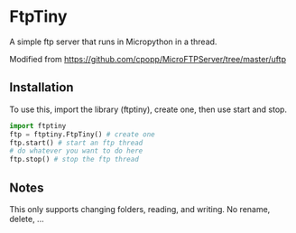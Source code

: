 # FtpTiny
A simple ftp server that runs in Micropython in a thread. 

Modified from https://github.com/cpopp/MicroFTPServer/tree/master/uftp
## Installation
To use this, import the library (ftptiny), create one, then use start and stop.
```python
import ftptiny
ftp = ftptiny.FtpTiny() # create one
ftp.start() # start an ftp thread
# do whatever you want to do here
ftp.stop() # stop the ftp thread
```
## Notes
This only supports changing folders, reading, and writing. No rename, delete, ...
